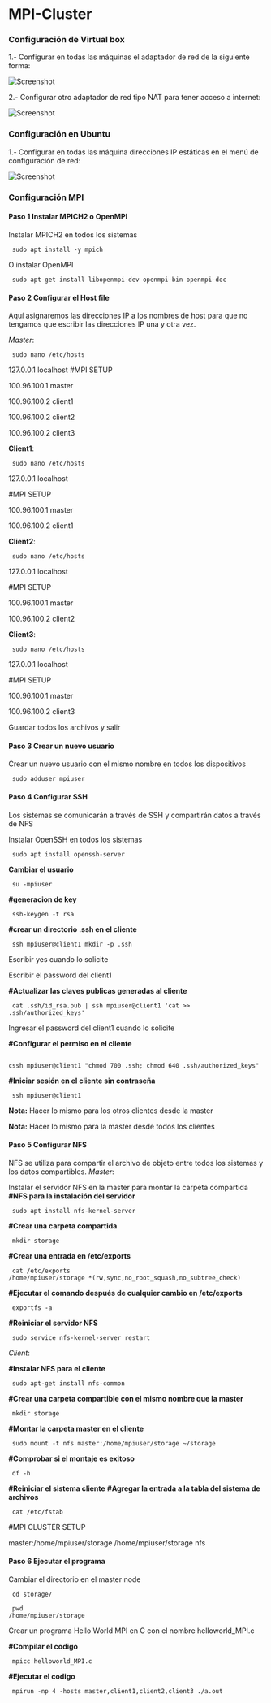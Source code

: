 # MPI-Cluster
###  Configuración de Virtual box
1.- Configurar en todas las máquinas el adaptador de red de la siguiente forma:

![Screenshot](imagen1.jfif)

2.- Configurar otro adaptador de red tipo NAT para tener acceso a internet:

![Screenshot](imagen2.jfif)

### Configuración en Ubuntu
1.- Configurar en todas las máquina direcciones IP estáticas en el menú de configuración de red:

![Screenshot](imagen3.jfif)

### Configuración  MPI
#### Paso 1 Instalar MPICH2 o OpenMPI
Instalar MPICH2 en todos los sistemas
<pre><code> sudo apt install -y mpich </code></pre>
O instalar OpenMPI 
<pre><code> sudo apt-get install libopenmpi-dev openmpi-bin openmpi-doc </code></pre>
#### Paso 2 Configurar el Host file
Aquí asignaremos las direcciones IP a los nombres de host para que no tengamos que escribir las direcciones IP una y otra vez.

*Master*:
<pre><code> sudo nano /etc/hosts </code></pre>
127.0.0.1 localhost
#MPI SETUP

100.96.100.1 master

100.96.100.2 client1

100.96.100.2 client2

100.96.100.2 client3

**Client1**:
<pre><code> sudo nano /etc/hosts </code></pre>
127.0.0.1 localhost

#MPI SETUP

100.96.100.1 master

100.96.100.2 client1

**Client2**:
<pre><code> sudo nano /etc/hosts </code></pre>
127.0.0.1 localhost

#MPI SETUP

100.96.100.1 master

100.96.100.2 client2

**Client3**:
<pre><code> sudo nano /etc/hosts </code></pre>
127.0.0.1 localhost

#MPI SETUP

100.96.100.1 master

100.96.100.2 client3


Guardar todos los archivos y salir

#### Paso 3 Crear un nuevo usuario 
Crear un nuevo usuario con el mismo nombre en todos los dispositivos
<pre><code> sudo adduser mpiuser </code></pre>
#### Paso 4 Configurar SSH
Los sistemas se comunicarán a través de SSH y compartirán datos a través de NFS 

Instalar OpenSSH en todos los sistemas
<pre><code> sudo apt install openssh-server </code></pre>
 **Cambiar el usuario**
 <pre><code> su -mpiuser </code></pre> 
 **#generacion de key**
 <pre><code> ssh-keygen -t rsa </code></pre> 
  **#crear un directorio .ssh en el cliente**
  <pre><code> ssh mpiuser@client1 mkdir -p .ssh </code></pre> 
  Escribir yes cuando lo solicite
  
  Escribir el password del client1
  
  **#Actualizar las claves publicas generadas al cliente**
  <pre><code> cat .ssh/id_rsa.pub | ssh mpiuser@client1 'cat >> .ssh/authorized_keys' </code></pre> 
  
  Ingresar el password del client1 cuando lo solicite
  
  **#Configurar el permiso en el cliente**
    <pre><code> cssh mpiuser@client1 "chmod 700 .ssh; chmod 640 .ssh/authorized_keys" </code></pre> 
    **#Iniciar sesión en el cliente sin contraseña**
    <pre><code> ssh mpiuser@client1 </code></pre> 
**Nota:** Hacer lo mismo para los otros clientes desde la master

**Nota:** Hacer lo mismo para la master desde todos los clientes

#### Paso 5 Configurar NFS
NFS se utiliza para compartir el archivo de objeto entre todos los sistemas y los datos compartibles.
*Master*:

Instalar el servidor NFS en la master para montar la carpeta compartida
**#NFS para la instalación del servidor**
<pre><code> sudo apt install nfs-kernel-server </code></pre> 

**#Crear una carpeta compartida**
<pre><code> mkdir storage </code></pre>
**#Crear una entrada en  /etc/exports**
<pre><code> cat /etc/exports
/home/mpiuser/storage *(rw,sync,no_root_squash,no_subtree_check) </code></pre>
**#Ejecutar el comando después de cualquier cambio en  /etc/exports**
<pre><code> exportfs -a </code></pre>
**#Reiniciar el servidor NFS**
<pre><code> sudo service nfs-kernel-server restart</code></pre>

*Client*:

**#Instalar NFS para el cliente**
<pre><code> sudo apt-get install nfs-common </code></pre>
**#Crear una carpeta compartible con el mismo nombre que la master**
<pre><code> mkdir storage </code></pre>
**#Montar la carpeta master en el cliente**
<pre><code> sudo mount -t nfs master:/home/mpiuser/storage ~/storage </code></pre>
**#Comprobar si el montaje es exitoso**
<pre><code> df -h </code></pre>
**#Reiniciar el sistema cliente**
**#Agregar la entrada a la tabla del sistema de archivos**
<pre><code> cat /etc/fstab </code></pre>

#MPI CLUSTER SETUP

master:/home/mpiuser/storage /home/mpiuser/storage nfs

#### Paso 6 Ejecutar el programa
Cambiar el directorio en el master node
<pre><code> cd storage/ </code></pre>
<pre><code> pwd
/home/mpiuser/storage </code></pre>
Crear un programa Hello World MPI en C con el nombre helloworld_MPI.c

**#Compilar el codigo**
<pre><code> mpicc helloworld_MPI.c </code></pre>

**#Ejecutar el codigo**
<pre><code> mpirun -np 4 -hosts master,client1,client2,client3 ./a.out </code></pre>
